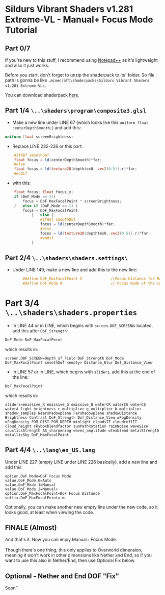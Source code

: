# Sildurs Vibrant Shaders v1.281 Extreme-VL - Manual+ Focus Mode Tutorial
## Part 0/7
If you're new to this stuff, I recommend using [Notepad++](https://notepad-plus-plus.org/) as it's lightweight and also it just works.  
  
Before you start, don't forget to unzip the shaderpack to its' folder. So file path is gonna be like `.minecraft\shaderpacks\Sildurs Vibrant Shaders v1.281 Extreme-VL\`.
  
You can download shaderpack [here](https://sildurs-shaders.github.io/).

## Part 1/4 `\..\shaders\program\composite3.glsl`
* Make a new line under LINE 67 (which looks like this `uniform float centerDepthSmooth;`) and add this:
```glsl
uniform float screenBrightness;
```

* Replace LINE 232-236 or this part:
```glsl
	#ifdef smoothDof
	float focus = ld(centerDepthSmooth)*far;
	#else
	float focus = ld(texture2D(depthtex0, vec2(0.5)).r)*far;
	#endif
```
* with this:
```glsl
	float focus; float focus_x;
	if (DoF_Mode == 2){
		focus = DoF_MaxFocalPoint * screenBrightness;
	}	else if (DoF_Mode == 1) {
		focus = DoF_MaxFocalPoint;
			}	else {
				#ifdef smoothDof
				focus = ld(centerDepthSmooth)*far;
				#else
				focus = ld(texture2D(depthtex0, vec2(0.5)).r)*far;
				#endif
			}
```

## Part 2/4 `\..\shaders\shaders.settings\`
* Under LINE 149, make a new line and add this to the new line:
```glsl
        #define DoF_MaxFocalPoint 5             //Focus Distance for Manual DoF Mode. Maximum Focus Distance for Manual+ DoF Mode. [0.1 0.2 0.3 0.4 0.5 0.7 0.9 1 1.1 1.2 1.3 1.4 1.5 1.6 1.8 1.9 2 2.1 2.2 2.3 2.4 2.5 2.6 2.7 2.8 2.9 3 4 5 6 7 8 9 10 12 14 16 24 32 40 48 56 64 72 80 88 96 104 112 120 128 136 144 152 160 168 176 184 192 200 208 216 224 232 240 248 256]
        #define DoF_Mode 0                      // Focus mode of the camera. 'Auto' focuses on whatever the player is looking at. 'Manual' allows the player to set the distance the camera tries to focus at in meters. 'Manual+' allows to adjust focal point with Brightness value in Video Settings. [0 1 2]
```

# Part 3/4 `\..\shaders\shaders.properties`
* In LINE 44 or in LINE, which begins with `screen.DOF_SCREEN`is located, add this after `DoF_Strength`:
```glsl
DoF_Mode DoF_MaxFocalPoint
```
which results in:
```properties
screen.DOF_SCREEN=Depth_of_Field DoF_Strength DoF_Mode DoF_MaxFocalPoint smoothDof <empty> Distance_Blur Dof_Distance_View
```
* In LINE 57 or in LINE, which begins with `sliders`, add this at the end of the line:
```glsl
DoF_MaxFocalPoint
```
which results in:
```properties
sliders=emissive_R emissive_G emissive_B waterCR waterCG waterCB waterA light_brightness r_multiplier g_multiplier b_multiplier shadow_samples Nearshadowplane Farshadowplane shadowDistance Brightness Contrast DoF_Strength Dof_Distance_View wFogDensity uFogDensity POM_DIST POM_DEPTH minlight cloudsIT cloudreflIT cloud_height skyboxblendfactor sunPathRotation rainNoise waveSize causticsStrength AS_sharpening waves_amplitude wtexblend metalStrength metallicSky DoF_MaxFocalPoint
```

## Part 4/4 `\..\lang\en_US.lang`
Under LINE 227 (empty LINE under LINE 226 basically), add a new line and add this:
```properties
option.DoF_Mode=DoF Focus Mode
value.DoF_Mode.0=Auto
value.DoF_Mode.1=Manual
value.DoF_Mode.2=Manual+
option.DoF_MaxFocalPoint=DoF Focus Distance
suffix.DoF_MaxFocalPoint= m
```
Optionally, you can make another new empty line under the new code, so it looks good, at least when viewing the code.

## FINALE (Almost)
And that's it. Now you can enjoy Manual+ Focus Mode.<br><br>
Though there's one thing, this only applies to Overworld dimension, meaning it won't work in other dimensions like Nether and End, so if you want to use this also in Nether/End, then use Optional Fix below.

## Optional - Nether and End DOF "Fix"
Soon™️